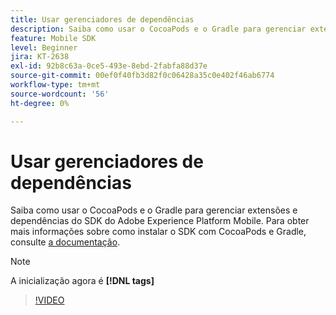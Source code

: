 ```yaml
---
title: Usar gerenciadores de dependências
description: Saiba como usar o CocoaPods e o Gradle para gerenciar extensões e dependências do SDK móvel.
feature: Mobile SDK
level: Beginner
jira: KT-2638
exl-id: 92b8c63a-0ce5-493e-8ebd-2fabfa88d37e
source-git-commit: 00ef0f40fb3d82f0c06428a35c0e402f46ab6774
workflow-type: tm+mt
source-wordcount: '56'
ht-degree: 0%

---
```


# Usar gerenciadores de dependências

Saiba como usar o CocoaPods e o Gradle para gerenciar extensões e dependências do SDK do Adobe Experience Platform Mobile. Para obter mais informações sobre como instalar o SDK com CocoaPods e Gradle, consulte [a documentação](https://developer.adobe.com/client-sdks/documentation/getting-started/get-the-sdk/).

>[!NOTE]
>
> A inicialização agora é **[!DNL tags]**

>[!VIDEO](https://video.tv.adobe.com/v/26263/?learn=on)
